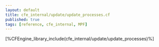 ```yaml
---
layout: default
title: cfe_internal/update/update_processes.cf
published: true
tags: [reference, cfe_internal, MPF]
---
```


[%CFEngine_library_include(cfe_internal/update/update_processes)%]
